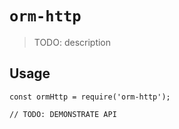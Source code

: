 # `orm-http`

> TODO: description

## Usage

```
const ormHttp = require('orm-http');

// TODO: DEMONSTRATE API
```
